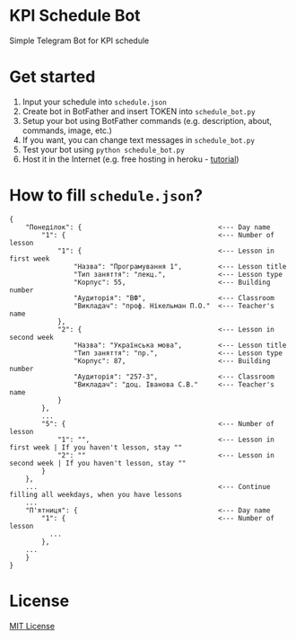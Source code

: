 # KPI Schedule Bot
Simple Telegram Bot for KPI schedule

# Get started
1. Input your schedule into `schedule.json`
2. Create bot in BotFather and insert TOKEN into `schedule_bot.py`
3. Setup your bot using BotFather commands (e.g. description, about, commands, image, etc.)
4. If you want, you can change text messages in `schedule_bot.py`
5. Test your bot using `python schedule_bot.py`
6. Host it in the Internet (e.g. free hosting in heroku - [tutorial](https://teletype.in/@cozy_codespace/Hk70-Ntl4))

# How to fill `schedule.json`?
```
{
    "Понеділок": {                                  <--- Day name
        "1": {                                      <--- Number of lesson
            "1": {                                  <--- Lesson in first week
                "Назва": "Програмування 1",         <--- Lesson title
                "Тип заняття": "лекц.",             <--- Lesson type
                "Корпус": 55,                       <--- Building number
                "Аудиторія": "ВФ",                  <--- Classroom
                "Викладач": "проф. Нікельман П.О."  <--- Teacher's name
            },
            "2": {                                  <--- Lesson in second week
                "Назва": "Українська мова",         <--- Lesson title
                "Тип заняття": "пр.",               <--- Lesson type
                "Корпус": 87,                       <--- Building number
                "Аудиторія": "257-3",               <--- Classroom
                "Викладач": "доц. Іванова С.В."     <--- Teacher's name
            }
        },
        ...
        "5": {                                      <--- Number of lesson
            "1": "",                                <--- Lesson in first week | If you haven't lesson, stay ""
            "2": ""                                 <--- Lesson in second week | If you haven't lesson, stay ""
        }
    },
    ...                                             <--- Continue filling all weekdays, when you have lessons
    ...
    "П'ятниця": {                                   <--- Day name
        "1": {                                      <--- Number of lesson
          ...
        },
    ...
    }
}
```

# License
[MIT License](./LICENSE)
